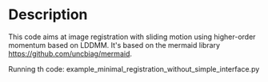 # Description
This code aims at image registration with sliding motion using higher-order momentum based on LDDMM.
It's based on the mermaid library https://github.com/uncbiag/mermaid.

Running th code: example_minimal_registration_without_simple_interface.py

